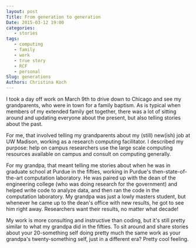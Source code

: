 ```yaml
---
layout: post
Title: From generation to generation
Date: 2015-03-12 19:00
categories: 
   - stories
tags: 
   - computing
   - family
   - work
   - true story
   - RCF
   - personal
Slug: generations
Authors: Christina Koch
---
```


I took a day off work on March 9th to drive down to Chicago and see my grandparents, who were in town for a family baptism.  As is typical when members of my extended family get together, there was a lot of sitting around and updating everyone about the present, but also telling stories about the past.  

For me, that involved telling my grandparents about my (still) new(ish) job at UW Madison, working as a research computing facilitator.  I described my purpose: help on campus researchers use the large scale computing resources available on campus and consult on computing generally.  

For my grandpa, that meant telling me stories about when he was in graduate school at Purdue in the fifties, working in Purdue's then-state-of-the-art computation laboratory.  He was paired up with the dean of the engineering college (who was doing research for the government) and helped write code to analyze data, and then ran the code in the computation laboratory.  My grandpa was just a lowly masters student, but whenever he came up to the dean's office with new results, he got to see him right away.  Researchers want their results, no matter what decade!  

My work is more consulting and instructive than coding, but it's still pretty similar to what my grandpa did in the fifties.  To sit around and share stories about your 20-something self doing pretty much the same work as your grandpa's twenty-something self, just in a different era?  Pretty cool feeling.  